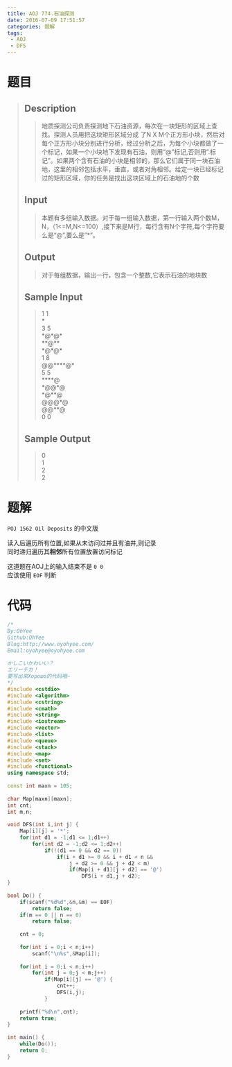 ```yaml
---
title: AOJ 774.石油探测
date: 2016-07-09 17:51:57
categories: 题解
tags:
 - AOJ
 - DFS
---
```


# 题目

> 
> ## Description  
>> 地质探测公司负责探测地下石油资源，每次在一块矩形的区域上查找。探测人员用把这块矩形区域分成 了N X M个正方形小块，然后对每个正方形小块分别进行分析，经过分析之后，为每个小块都做了一个标记，如果一个小块地下发现有石油，则用“@”标记,否则用”.标记”。如果两个含有石油的小块是相邻的，那么它们属于同一块石油地，这里的相邻包括水平，垂直，或者对角相邻。给定一块已经标记过的矩形区域，你的任务是找出这块区域上的石油地的个数  
>>   
>> <!--more-->  
> 
> ## Input  
>> 本题有多组输入数据。对于每一组输入数据，第一行输入两个数M，N，（1&lt;=M,N&lt;=100）,接下来是M行，每行含有N个字符,每个字符要么是“@”,要么是”\*”。  
>>   
> 
> ## Output  
>> 对于每组数据，输出一行，包含一个整数,它表示石油的地块数  
>>   
> 
> ## Sample Input  
>> 1 1  
>> \*  
>> 3 5  
>> \*@\*@\*  
>> \*\*@\*\*  
>> \*@\*@\*  
>> 1 8  
>> @@\*\*\*\*@\*  
>> 5 5   
>> \*\*\*\*@  
>> \*@@\*@  
>> \*@\*\*@  
>> @@@\*@  
>> @@\*\*@  
>> 0 0  
>>   
> 
> ## Sample Output  
>> 0  
>> 1  
>> 2  
>> 2  

# 题解

`POJ 1562 Oil Deposits` 的中文版  

读入后遍历所有位置,如果从未访问过并且有油井,则记录  
同时递归遍历其**相邻**所有位置放置访问标记  

这道题在AOJ上的输入结束不是 `0 0`   
应该使用 `EOF` 判断  

# 代码
```cpp 石油探测 https://github.com/OhYee/sourcecode/tree/master/ACM 代码备份
/*
By:OhYee
Github:OhYee
Blog:http://www.oyohyee.com/
Email:oyohyee@oyohyee.com
 
かしこいかわいい？
エリーチカ！
要写出来Хорошо的代码哦~
*/
#include <cstdio>
#include <algorithm>
#include <cstring>
#include <cmath>
#include <string>
#include <iostream>
#include <vector>
#include <list>
#include <queue>
#include <stack>
#include <map>
#include <set>
#include <functional>
using namespace std;
 
const int maxn = 105;
 
char Map[maxn][maxn];
int cnt;
int m,n;
 
void DFS(int i,int j) {
    Map[i][j] = '*';
    for(int d1 = -1;d1 <= 1;d1++)
        for(int d2 = -1;d2 <= 1;d2++)
            if(!(d1 == 0 && d2 == 0))
                if(i + d1 >= 0 && i + d1 < n &&
                    j + d2 >= 0 && j + d2 < m)
                    if(Map[i + d1][j + d2] == '@')
                        DFS(i + d1,j + d2);
}
 
bool Do() {
    if(scanf("%d%d",&n,&m) == EOF)
        return false;
    if(m == 0 || n == 0)
        return false;
 
    cnt = 0;
 
    for(int i = 0;i < n;i++)
        scanf("\n%s",&Map[i]);
 
    for(int i = 0;i < n;i++)
        for(int j = 0;j < m;j++)
            if(Map[i][j] == '@') {
                cnt++;
                DFS(i,j);
            }
 
    printf("%d\n",cnt);
    return true;
}
 
int main() {
    while(Do());
    return 0;
}
```

